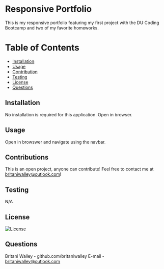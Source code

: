 # Responsive Portfolio

This is my responsive portfolio featuring my first project with the DU Coding Bootcamp and two of my favorite homeworks. 

# Table of Contents 
- [Installation](#installation) 
- [Usage](#Usage)
- [Contribution](#Contribution)
- [Testing](#testing)
- [License](#license)
- [Questions](#questions)

## Installation
No installation is required for this application. Open in browser. 

## Usage
Open in browswer and navigate using the navbar. 


## Contributions
This is an open project, anyone can contribute! Feel free to contact me at britaniwalley@outlook.com!

## Testing
N/A

## License
[![License](https://img.shields.io/badge/License-MIT-yellow.svg)](https://opensource.org/licenses/MIT)

## Questions
Britani Walley - github.com/britaniwalley
E-mail - britaniwalley@outlook.com
